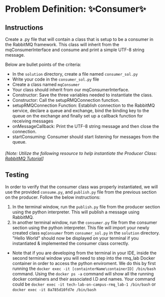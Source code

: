 # Problem Definition: ✨Consumer✨

##  Instructions
Create a .py file that will contain a class that is setup to be a consumer in the RabbitMQ framework. This class will inherit from the mqConsumerInterface and consume and print a simple UTF-8 string message. 

Below are bullet points of the criteria:
- In the `solution` directory, create a file named `consumer_sol.py`
- Write your code in the `consumer_sol.py` file
- Create a class named `mqConsumer`
- Your class should inherit from our mqConsumerInterface.
- Constructor: Save the three variables needed to instantiate the class.
- Constructor: Call the setupRMQConnection function.
- setupRMQConnection Function: Establish connection to the RabbitMQ service, declare a queue and exchange, bind the binding key to the queue on the exchange and finally set up a callback function for receiving messages
- onMessageCallback: Print the UTF-8 string message and then close the connection.
- startConsuming:  Consumer should start listening for messages from the queue.

###### [Note: Utilize the following resource to help instantiate the Producer Class: [RabbitMQ Tutorial](https://www.rabbitmq.com/tutorials/tutorial-one-python.html)]

## Testing
In order to verify that the consumer class was properly instantiated, we will use the provided  `consume.py`, and `publish.py` file from the previous section on the producer. Follow the below instructions:
1. In the terminal window, run the `publish.py` file from the producer section using the python interpreter. This will publish a message using RabbitMQ. 
2. In another terminal window, run the `consumer.py` file from the consumer section using the python interpreter. This file will import your newly created class `mqConsumer` from `consumer_sol.py` in the `solution` directory. "Hello World" should now be displayed on your terminal if you instantiated & implemented the consumer class correctly.
* Note that if you are developing from the terminal in your IDE, inside the second terminal window you will need to step into the rmq_lab Docker container in order to access the python enviroment. We do this by first running the `docker exec -it [containterName\containerID] /bin/bash` command. Using the `docker ps -a` command will show all the running docker containers and their associated I.D and names. Your command could be `docker exec -it tech-lab-on-campus-rmq_lab-1 /bin/bash` or `docker exec -it 8a785d10fd7e /bin/bash`




